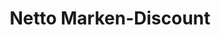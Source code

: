 ---
title: "Netto Marken-Discount"
url: /petershagen-eggersdorf/netto-marken-discount/
shop: Supermarkt
---
